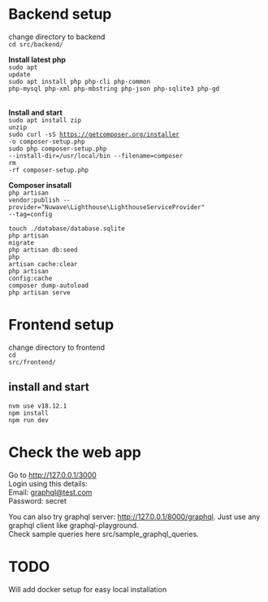 # Backend setup
change directory to backend <br>
<code>cd src/backend/ </code>

**Install latest php** <br />
<code>sudo apt update</code><br />
<code>sudo apt install php php-cli php-common php-mysql php-xml php-mbstring php-json php-sqlite3 php-gd </code><br />

**Install and start** <br />
<code>sudo apt install zip unzip</code><br />
<code>sudo curl -sS https://getcomposer.org/installer -o composer-setup.php</code><br />
<code>sudo php composer-setup.php --install-dir=/usr/local/bin --filename=composer</code><br />
<code>rm -rf composer-setup.php</code><br />

**Composer insatall**<br />
<code>php artisan vendor:publish --provider="Nuwave\Lighthouse\LighthouseServiceProvider" --tag=config</code><br />

<code>touch ./database/database.sqlite</code><br />
<code>php artisan migrate</code><br />
<code>php artisan db:seed</code><br />
<code>php artisan cache:clear</code><br />
<code>php artisan config:cache</code><br />
<code>composer dump-autoload</code><br />
<code>php artisan serve</code><br />

# Frontend setup
change directory to frontend <br />
<code>cd src/frontend/</code><br />

## install and start
<code>nvm use v18.12.1</code><br />
<code>npm install</code><br />
<code>npm run dev</code><br />

# Check the web app
Go to http://127.0.0.1/3000<br />
Login using this details:<br />
Email: graphql@test.com<br />
Password: secret<br />

You can also try graphql server: http://127.0.0.1/8000/graphql. Just use any graphql client like graphql-playground.<br/>
Check sample queries here src/sample_graphql_queries.

# TODO<br />
Will add docker setup for easy local installation<br />
